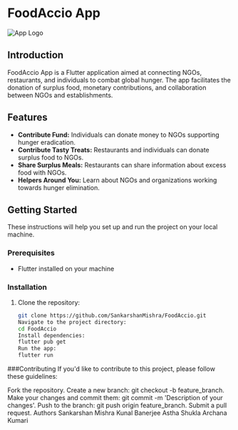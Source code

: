# FoodAccio App

![App Logo](https://www.government.se/globalassets/government/bilder/finansdepartementet/agenda-2030-icons/theglobalgoals_icons_color_goal_2.png?preset=Landscape_3x2_690x460)

## Introduction

FoodAccio App is a Flutter application aimed at connecting NGOs, restaurants, and individuals to combat global hunger. The app facilitates the donation of surplus food, monetary contributions, and collaboration between NGOs and establishments.

## Features

- **Contribute Fund:** Individuals can donate money to NGOs supporting hunger eradication.
- **Contribute Tasty Treats:** Restaurants and individuals can donate surplus food to NGOs.
- **Share Surplus Meals:** Restaurants can share information about excess food with NGOs.
- **Helpers Around You:** Learn about NGOs and organizations working towards hunger elimination.

## Getting Started

These instructions will help you set up and run the project on your local machine.

### Prerequisites

- Flutter installed on your machine

### Installation

1. Clone the repository:

   ```bash
   git clone https://github.com/SankarshanMishra/FoodAccio.git
   Navigate to the project directory:
   cd FoodAccio
   Install dependencies:
   flutter pub get
   Run the app:
   flutter run

###Contributing
If you'd like to contribute to this project, please follow these guidelines:

Fork the repository.
Create a new branch: git checkout -b feature_branch.
Make your changes and commit them: git commit -m 'Description of your changes'.
Push to the branch: git push origin feature_branch.
Submit a pull request.
Authors
Sankarshan Mishra
Kunal Banerjee
Astha Shukla
Archana Kumari



